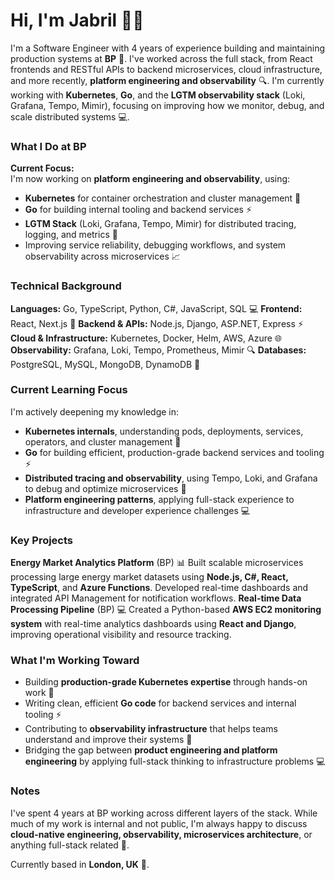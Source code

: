 # Hi, I'm Jabril 🤙‍♂️
I'm a Software Engineer with 4 years of experience building and maintaining production systems at **BP** 💼.
I've worked across the full stack, from React frontends and RESTful APIs to backend microservices, cloud infrastructure, and more recently, **platform engineering and observability** 🔍.
I'm currently working with **Kubernetes**, **Go**, and the **LGTM observability stack** (Loki, Grafana, Tempo, Mimir), focusing on improving how we monitor, debug, and scale distributed systems 💻.

### What I Do at BP
**Current Focus:**  
I'm now working on **platform engineering and observability**, using:
- **Kubernetes** for container orchestration and cluster management 🚀
- **Go** for building internal tooling and backend services ⚡️
- **LGTM Stack** (Loki, Grafana, Tempo, Mimir) for distributed tracing, logging, and metrics 🔎
- Improving service reliability, debugging workflows, and system observability across microservices 📈

### Technical Background
**Languages:** Go, TypeScript, Python, C#, JavaScript, SQL 💻
**Frontend:** React, Next.js 🚀
**Backend & APIs:** Node.js, Django, ASP.NET, Express ⚡️
**Cloud & Infrastructure:** Kubernetes, Docker, Helm, AWS, Azure 🌐
**Observability:** Grafana, Loki, Tempo, Prometheus, Mimir 🔍
**Databases:** PostgreSQL, MySQL, MongoDB, DynamoDB 💾

### Current Learning Focus
I'm actively deepening my knowledge in:
- **Kubernetes internals**, understanding pods, deployments, services, operators, and cluster management 🤔
- **Go** for building efficient, production-grade backend services and tooling ⚡️
- **Distributed tracing and observability**, using Tempo, Loki, and Grafana to debug and optimize microservices 🔎
- **Platform engineering patterns**, applying full-stack experience to infrastructure and developer experience challenges 💻

### Key Projects
**Energy Market Analytics Platform** (BP) 📊
Built scalable microservices processing large energy market datasets using **Node.js, C#, React, TypeScript**, and **Azure Functions**. Developed real-time dashboards and integrated API Management for notification workflows.
**Real-time Data Processing Pipeline** (BP) 💻
Created a Python-based **AWS EC2 monitoring system** with real-time analytics dashboards using **React and Django**, improving operational visibility and resource tracking.

### What I'm Working Toward
- Building **production-grade Kubernetes expertise** through hands-on work 🚀
- Writing clean, efficient **Go code** for backend services and internal tooling ⚡️
- Contributing to **observability infrastructure** that helps teams understand and improve their systems 🔎
- Bridging the gap between **product engineering and platform engineering** by applying full-stack thinking to infrastructure problems 💻

### Notes
I've spent 4 years at BP working across different layers of the stack. While much of my work is internal and not public, I'm always happy to discuss **cloud-native engineering, observability, microservices architecture**, or anything full-stack related 🤔.

Currently based in **London, UK** 👋.
